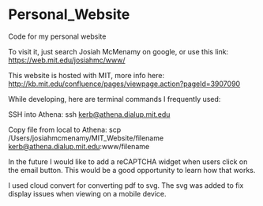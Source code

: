 # Personal_Website
Code for my personal website

To visit it, just search Josiah McMenamy on google, or use this link: https://web.mit.edu/josiahmc/www/

This website is hosted with MIT, more info here: http://kb.mit.edu/confluence/pages/viewpage.action?pageId=3907090 

While developing, here are terminal commands I frequently used:

SSH into Athena: ssh kerb@athena.dialup.mit.edu

Copy file from local to Athena: scp /Users/josiahmcmenamy/MIT_Website/filename kerb@athena.dialup.mit.edu:www/filename

In the future I would like to add a reCAPTCHA widget when users click on the email button. This would be a good opportunity to learn how that works.

I used cloud convert for converting pdf to svg. The svg was added to fix display issues when viewing on a mobile device.
